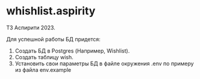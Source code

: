 # whishlist.aspirity
ТЗ Аспирити 2023.

Для успешной работы БД придется:
1) Создать БД в Postgres (Например, Wishlist).
2) Создать таблицу wish.
3) Установить свои параметры БД в файле окружения .env по примеру из файла env.example
